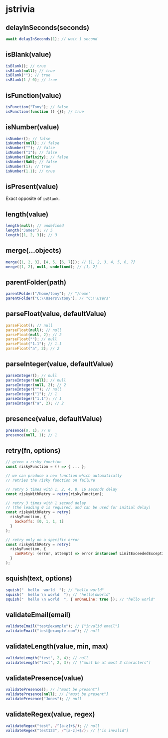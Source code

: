 # jstrivia

## delayInSeconds(seconds)

```js
await delayInSeconds(1); // wait 1 second
```

## isBlank(value)

```js
isBlank(); // true
isBlank(null); // true
isBlank(""); // true
isBlank(1 / 0); // true
```

## isFunction(value)

```js
isFunction("Tony"); // false
isFunction(function () {}); // true
```

## isNumber(value)

```js
isNumber(); // false
isNumber(null); // false
isNumber(""); // false
isNumber("1"); // false
isNumber(Infinity); // false
isNumber(NaN); // false
isNumber(1); // true
isNumber(1.1); // true
```

## isPresent(value)

Exact opposite of `isBlank`.

## length(value)

```js
length(null); // undefined
length("James"); // 5
length([1, 2, 3]); // 3
```

## merge(...objects)

```js
merge([1, 2, 3], [4, 5, [6, 7]]); // [1, 2, 3, 4, 5, 6, 7]
merge([1, 2], null, undefined); // [1, 2]
```

## parentFolder(path)

```js
parentFolder("/home/tony"); // "/home"
parentFolder("C:\\Users\\tony"); // "C:\\Users"
```

## parseFloat(value, defaultValue)

```js
parseFloat(); // null
parseFloat(null); // null
parseFloat(null, 2); // 2
parseFloat(""); // null
parseFloat("1.1"); // 1.1
parseFloat("a", 2); // 2
```

## parseInteger(value, defaultValue)

```js
parseInteger(); // null
parseInteger(null); // null
parseInteger(null, 2); // 2
parseInteger(""); // null
parseInteger("1"); // 1
parseInteger("1.1"); // 1
parseInteger("a", 2); // 2
```

## presence(value, defaultValue)

```js
presence(0, 1); // 0
presence(null, 1); // 1
```

## retry(fn, options)

```js
// given a risky function
const riskyFunction = () => { ... };

// we can produce a new function which automatically
// retries the risky function on failure

// retry 5 times with 1, 2, 4, 8, 16 seconds delay
const riskyWithRetry = retry(riskyFunction);

// retry 3 times with 1 second delay
// (the leading 0 is required, and can be used for initial delay)
const riskyWithRetry = retry(
  riskyFunction, {
    backoffs: [0, 1, 1, 1]
  }
);

// retry only on a specific error
const riskyWithRetry = retry(
  riskyFunction, {
    canRetry: (error, attempt) => error instanceof LimitExceededException
  }
);
```

## squish(text, options)

```js
squish("  hello  world  "); // "hello world"
squish("  hello \n world  "); // "hello\nworld"
squish("  hello \n world  ", { onOneLine: true }); // "hello world"
```

## validateEmail(email)

```js
validateEmail("test@example"); // ["invalid email"]
validateEmail("test@example.com"); // null
```

## validateLength(value, min, max)

```js
validateLength("test", 2, 4); // null
validateLength("test", 2, 3); // ["must be at most 3 characters"]
```

## validatePresence(value)

```js
validatePresence(); // ["must be present"]
validatePresence(null); // ["must be present"]
validatePresence("Jones"); // null
```

## validateRegex(value, regex)

```js
validateRegex("test", /^[a-z]+$/); // null
validateRegex("test123", /^[a-z]+$/); // ["is invalid"]
```
